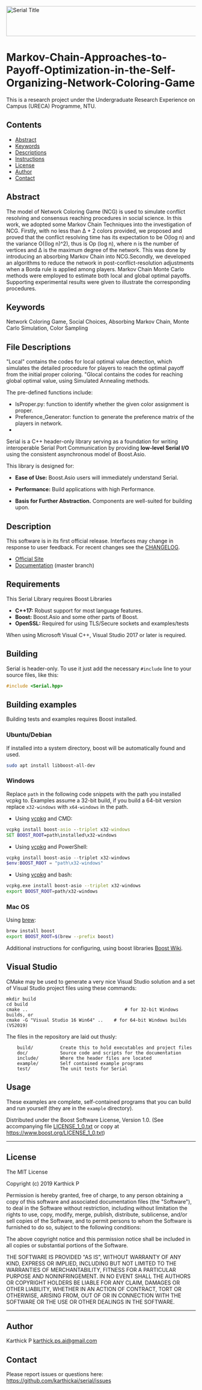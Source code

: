 <img width="880" height = "80" alt = "Serial Title"
    src="doc/images/readme.jpg">

#  Markov-Chain-Approaches-to-Payoff-Optimization-in-the-Self-Organizing-Network-Coloring-Game

This is a research project under the Undergraduate Research Experience on Campus (URECA) Programme, NTU.

## Contents

- [Abstract](#Abstract)
- [Keywords](#Keywords)
- [Descriptions](#Descriptions)
- [Instructions](#Instructions)
- [License](#license)
- [Author](#author)
- [Contact](#contact)


## Abstract

The model of Network Coloring Game (NCG) is
used to simulate conflict resolving and consensus reaching
procedures in social science. In this work, we adopted some
Markov Chain Techniques into the investigation of NCG. Firstly,
with no less than ∆ + 2 colors provided, we proposed and
proved that the conflict resolving time has its expectation to
be O(log n) and the variance O((log n)^2), thus is Op (log n), where
n is the number of vertices and ∆ is the maximum degree
of the network. This was done by introducing an absorbing
Markov Chain into NCG.Secondly, we developed an algorithms
to reduce the network in post-conflict-resolution adjustments
when a Borda rule is applied among players. Markov Chain
Monte Carlo methods were employed to estimate both local and
global optimal payoffs. Supporting experimental results were
given to illustrate the corresponding procedures.

## Keywords
Network Coloring Game, Social Choices, Absorbing Markov Chain, Monte Carlo Simulation, Color Sampling

## File Descriptions

"Local" contains the codes for local optimal value detection, which simulates the detailed procedure for players to reach the optimal payoff from the initial proper coloring. "Glocal contains the codes for reaching global optimal value, using Simulated Annealing methods.

The pre-defined functions include:

* IsProper.py: function to identify whether the given color assignment is proper.
* Preference_Generator: function to generate the preference matrix of the players in network.
* 


Serial is a C++ header-only library serving as a foundation for writing
interoperable Serial Port Communication by providing **low-level Serial I/O** 
using the consistent asynchronous model of Boost.Asio.

This library is designed for:

* **Ease of Use:** Boost.Asio users will immediately understand Serial.

* **Performance:** Build applications with high Performance.

* **Basis for Further Abstraction.** Components are well-suited for building upon.


## Description

This software is in its first official release. Interfaces
may change in response to user feedback. For recent changes
see the [CHANGELOG](CHANGELOG.md).

* [Official Site](https://github.com/karthickai/serial)
* [Documentation](htt/) (master branch)


## Requirements

This Serial Library requires Boost Libraries

* **C++17:** Robust support for most language features.
* **Boost:** Boost.Asio and some other parts of Boost.
* **OpenSSL:** Required for using TLS/Secure sockets and examples/tests

When using Microsoft Visual C++, Visual Studio 2017 or later is required.

## Building

Serial is header-only. To use it just add the necessary `#include` line
to your source files, like this:
```C++
#include <Serial.hpp>
```

## Building examples
Building tests and examples requires Boost installed.

### Ubuntu/Debian
If installed into a system directory, boost will be automatically found and used.
```bash
sudo apt install libboost-all-dev
```
### Windows
Replace `path` in the following code snippets with the path you installed vcpkg
to. Examples assume a 32-bit build, if you build a 64-bit version replace
`x32-windows` with `x64-windows` in the path.
- Using [vcpkg](https://github.com/Microsoft/vcpkg) and CMD:
```bat
vcpkg install boost-asio --triplet x32-windows
SET BOOST_ROOT=path\installed\x32-windows
```

- Using [vcpkg](https://github.com/Microsoft/vcpkg) and PowerShell:
```powershell
vcpkg install boost-asio --triplet x32-windows
$env:BOOST_ROOT = "path\x32-windows"
```

- Using [vcpkg](https://github.com/Microsoft/vcpkg) and bash:
```bash
vcpkg.exe install boost-asio --triplet x32-windows
export BOOST_ROOT=path/x32-windows
```

### Mac OS
Using [brew](https://github.com/Homebrew/brew):
```bash
brew install boost
export BOOST_ROOT=$(brew --prefix boost)
```

Additional instructions for configuring, using boost libraries
[Boost Wiki](https://github.com/boostorg/boost/wiki/Getting-Started).

## Visual Studio

CMake may be used to generate a very nice Visual Studio solution and
a set of Visual Studio project files using these commands:

```
mkdir build
cd build
cmake ..                                    # for 32-bit Windows builds, or
cmake -G "Visual Studio 16 Win64" ..    # for 64-bit Windows builds (VS2019)
```

The files in the repository are laid out thusly:

```
    build/          Create this to hold executables and project files
    doc/            Source code and scripts for the documentation
    include/        Where the header files are located
    example/        Self contained example programs
    test/           The unit tests for Serial
```

## Usage

These examples are complete, self-contained programs that you can build
and run yourself (they are in the `example` directory).





Distributed under the Boost Software License, Version 1.0.
(See accompanying file [LICENSE_1_0.txt](LICENSE_1_0.txt) or copy at
https://www.boost.org/LICENSE_1_0.txt)


---
## License
The MIT License

Copyright (c) 2019 Karthick P

Permission is hereby granted, free of charge, to any person obtaining a copy of this software and associated documentation files (the "Software"), to deal in the Software without restriction, including without limitation the rights to use, copy, modify, merge, publish, distribute, sublicense, and/or sell copies of the Software, and to permit persons to whom the Software is furnished to do so, subject to the following conditions:

The above copyright notice and this permission notice shall be included in all copies or substantial portions of the Software.

THE SOFTWARE IS PROVIDED "AS IS", WITHOUT WARRANTY OF ANY KIND, EXPRESS OR IMPLIED, INCLUDING BUT NOT LIMITED TO THE WARRANTIES OF MERCHANTABILITY, FITNESS FOR A PARTICULAR PURPOSE AND NONINFRINGEMENT. IN NO EVENT SHALL THE AUTHORS OR COPYRIGHT HOLDERS BE LIABLE FOR ANY CLAIM, DAMAGES OR OTHER LIABILITY, WHETHER IN AN ACTION OF CONTRACT, TORT OR OTHERWISE, ARISING FROM, OUT OF OR IN CONNECTION WITH THE SOFTWARE OR THE USE OR OTHER DEALINGS IN THE SOFTWARE.

---

## Author

Karthick P <karthick.ps.ai@gmail.com>

## Contact
Please report issues or questions here:
https://github.com/karthickai/serial/issues

